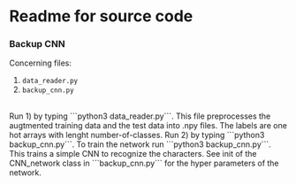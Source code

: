 # Readme for source code

### Backup CNN
Concerning files: 
1. ```data_reader.py```
2. ```backup_cnn.py```
<br />
Run 1) by typing ```python3 data_reader.py```. 
This file preprocesses the augtmented training data and the test data into .npy files. The labels are one hot arrays with lenght number-of-classes. 
Run 2) by typing ```python3 backup_cnn.py```. 
To train the network run ```python3 backup_cnn.py```. This trains a simple CNN to recognize the characters. See init of the CNN_network class in ```backup_cnn.py``` for the hyper parameters of the network. 
